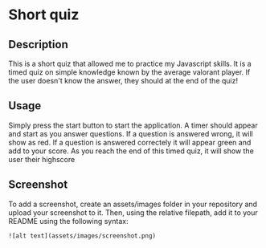 # Short quiz

## Description

This is a short quiz that allowed me to practice my Javascript skills. It is a timed quiz on simple knowledge known by the average valorant player. If the user doesn't know the answer, they should at the end of the quiz!

## Usage

Simply press the start button to start the application. A timer should appear and start as you answer questions. If a question is answered wrong, it will show as red. If a question is answered correctely it will appear green and add to your score. As you reach the end of this timed quiz, it will show the user their highscore 

## Screenshot

To add a screenshot, create an assets/images folder in your repository and upload your screenshot to it. Then, using the relative filepath, add it to your README using the following syntax:

    
    ![alt text](assets/images/screenshot.png)
    
